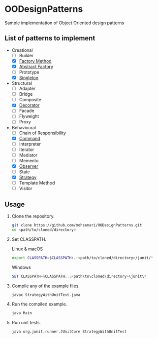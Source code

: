# OODesignPatterns

Sample implementation of Object Oriented design patterns

## List of patterns to implement

* Creational
  * [ ] Builder
  * [x] [Factory Method](FactoryWithUnitTest.java)
  * [x] [Abstract Factory](AbstractfactoryWithUnitTest.java)
  * [ ] Prototype
  * [x] [Singleton](SingletonWithUnitTest.java)
* Structural
  * [ ] Adapter
  * [ ] Bridge
  * [ ] Composite
  * [x] [Decorator](DecoratorWithUnitTest.java)
  * [ ] Facade
  * [ ] Flyweight
  * [ ] Proxy
* Behavioural
  * [ ] Chain of Responsibility
  * [x] [Command](CommandWithUnitTest.java)
  * [ ] Interpreter
  * [ ] Iterator
  * [ ] Mediator
  * [ ] Memento
  * [x] [Observer](ObserverWithUnitTest.java)
  * [ ] State
  * [x] [Strategy](StrategyWithUnitTest.java)
  * [ ] Template Method
  * [ ] Visitor

## Usage

1. Clone the repository.

    ```bash
    git clone https://github.com/mohsenari/OODesignPatterns.git
    cd <path/to/cloned/directory>
    ```

2. Set CLASSPATH.

    Linux & macOS

    ```bash
    export CLASSPATH=$CLASSPATH:.:<path/to/cloned/directory>/junit/*
    ```

    Windows

    ```powershell
    SET CLASSPATH=%CLASSPATH;.;<path\to\cloned\directory>\junit\*
    ```

3. Compile any of the example files.

    ```bash
    javac StrategyWithUnitTest.java
    ```

4. Run the compiled example.

    ```bash
    java Main
    ```

5. Run unit tests.

    ```bash
    java org.junit.runner.JUnitCore StrategyWithUnitTest
    ```
